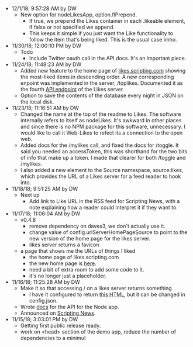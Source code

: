 * 12/1/18; 9:57:28 AM by DW   * New option for nodeLikesApp, option.flPrepend.       * If true, we prepend the Likes container in each .likeable element, if false or not specified we append.       * This keeps it simple if you just want the Like functionality to follow the item that's being liked. This is the usual case imho.* 11/30/18; 12:00:10 PM by DW   * Todo      * Include Twitter oauth call in the API docs. It's an important piece. * 11/24/18; 11:48:23 AM by DW   * Added new feature to the home page of <a href="http://likes.scripting.com/">likes.scripting.com</a> showing the most-liked items in descending order. A new corresponding enpoint was implemented in the server, /toplikes. Documented it as the fourth <a href="https://github.com/scripting/likes#api-for-the-node-app">API endpoint</a> of the Likes server.   * Option to save the contents of the database every night in JSON on the local disk.* 11/23/18; 11:16:51 AM by DW   * Changed the name at the top of the readme to Likes. The software internally refers to itself as nodeLikes. It's awkward in other places and since there is no NPM package for this software, unnecessary. I would like to call it Web-Likes to refect its a connection to the open web.   * Added docs for the /mylikes call, and fixed the docs for /toggle. It said you needed an accessToken, this was shorthand for the two bits of info that make up a token. I made that clearer for both /toggle and /mylikes.   * I also added a new element to the Source namespace, source:likes, which provides the URL of a Likes server for a feed reader to hook into.* 11/18/18; 9:51:25 AM by DW   * Next up      * Add link to Like URL in the RSS feed for Scripting News, with a note explaining how a reader could interpret it if they want to.* 11/17/18; 11:06:04 AM by DW   * v0.4.8      * remove dependency on daves3, we don't actually use it.      * change value of config.urlServerHomePageSource to point to the new version of the home page for the likes server.       * likes server returns a favicon   * a page that shows me the URLs of things I liked      * the home page of likes.scripting.com      * the new home page is <a href="http://scripting.com/code/nodelikes/serverhomepage/">here</a>.       * need a bit of extra room to add some code to it.       * it's no longer just a placeholder.* 11/16/18; 11:25:28 AM by DW   * Make it so that accessing / on a likes server returns something.        * I have it configured to return <a href="http://scripting.com/code/nodelikes/myhomepage.html">this HTML</a>, but it can be changed in config.json.   * Wrote <a href="https://github.com/scripting/likes#api-for-the-node-app">docs</a> for the API for the Node app.   * Announced on <a href="http://scripting.com/2018/11/16.html">Scripting News</a>.* 11/15/18; 3:03:01 PM by DW   * Getting first public release ready.   * work on &lt;head> section of the demo app, reduce the number of dependencies to a minimul